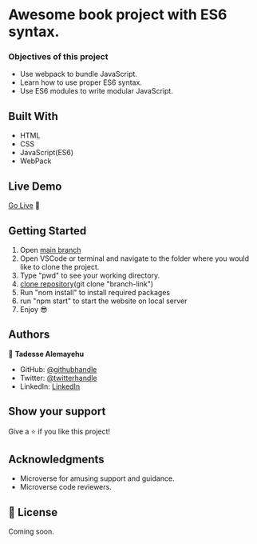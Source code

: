 # Awesome book project with ES6 syntax.

### Objectives of this project

- Use webpack to bundle JavaScript.
- Learn how to use proper ES6 syntax.
- Use ES6 modules to write modular JavaScript.

## Built With

- HTML
- CSS
- JavaScript(ES6)
- WebPack

## Live Demo

[Go Live](https://tadesse-alemayehu.github.io/To-Do-list/) 🙂

## Getting Started

1. Open [main branch](https://github.com/Tadesse-Alemayehu/To-Do-list)
2. Open VSCode or terminal and navigate to the folder where you would like to clone the project.
3. Type "pwd" to see your working directory.
4. [clone repository](git@github.com:Tadesse-Alemayehu/To-Do-list)(git clone "branch-link")
5. Run "nom install" to install required packages
6. run "npm start" to start the website on local server
7. Enjoy 😎

## Authors

👤 **Tadesse Alemayehu**

- GitHub: [@githubhandle](https://github.com/Tadesse-Alemayehu)
- Twitter: [@twitterhandle](https://twitter.com/TadesseWebDev)
- LinkedIn: [LinkedIn](https://www.linkedin.com/in/tadesse-alemayehu-60141a221/)

## Show your support

Give a ⭐️ if you like this project!

## Acknowledgments

- Microverse for amusing support and guidance.
- Microverse code reviewers.

## 📝 License

Coming soon.
